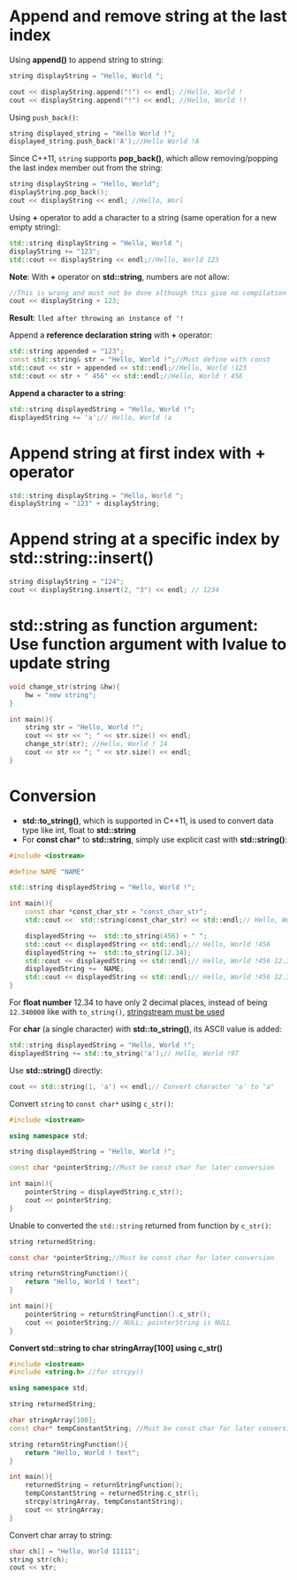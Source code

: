 # Append and remove string at the last index

Using **append()** to append string to string:

```cpp
string displayString = "Hello, World ";

cout << displayString.append("!") << endl; //Hello, World !
cout << displayString.append("!") << endl; //Hello, World !!
```

Using ``push_back()``:

```cpp
string displayed_string = "Hello World !";
displayed_string.push_back('A');//Hello World !A
```

Since C++11, ``string`` supports **pop_back()**, which allow removing/popping the last index member out from the string:
```cpp
string displayString = "Hello, World";
displayString.pop_back();
cout << displayString << endl; //Hello, Worl
```    
Using **+** operator to add a character to a string (same operation for a new empty string):

```cpp
std::string displayString = "Hello, World ";
displayString += "123";
std::cout << displayString << endl;//Hello, World 123
```
**Note**: With **+** operator on **std::string**, numbers are not allow:

```cpp
//This is wrong and must not be done although this give no compilation error
cout << displayString + 123;
```
**Result**: ``lled after throwing an instance of '!``

Append a **reference declaration string** with **+** operator:

```cpp
std::string appended = "123";
const std::string& str = "Hello, World !";//Must define with const
std::cout << str + appended << std::endl;//Hello, World !123
std::cout << str + " 456" << std::endl;//Hello, World ! 456
```
**Append a character to a string**:
```cpp
std::string displayedString = "Hello, World !";
displayedString += 'a';// Hello, World !a
```
# Append string at first index with + operator
```cpp
std::string displayString = "Hello, World ";
displayString = "123" + displayString;
```
# Append string at a specific index by std::string::insert()
```cpp
string displayString = "124";
cout << displayString.insert(2, "3") << endl; // 1234
```
# std::string as function argument: Use function argument with lvalue to update string

```cpp
void change_str(string &hw){
    hw = "new string";
}

int main(){
    string str = "Hello, World !";
    cout << str << "; " << str.size() << endl;
   	change_str(str); //Hello, World ! 14
    cout << str << "; " << str.size() << endl;
}
```
# Conversion

* **std::to_string()**, which is supported in C++11, is used to convert data type like int, float to **std::string**
* For **const char*** to **std::string**, simply use explicit cast with **std::string()**:
```cpp
#include <iostream>

#define NAME "NAME"

std::string displayedString = "Hello, World !";

int main(){
    const char *const_char_str = "const_char_str";
    std::cout <<  std::string(const_char_str) << std::endl;// Hello, World !456 

    displayedString +=  std::to_string(456) + " ";
    std::cout << displayedString << std::endl;// Hello, World !456 
    displayedString +=  std::to_string(12.34);
    std::cout << displayedString << std::endl;// Hello, World !456 12.340000
    displayedString +=  NAME;
    std::cout << displayedString << std::endl;// Hello, World !456 12.340000NAME
}
```
For **float number** 12.34 to have only 2 decimal places, instead of being ``12.340000`` like with ``to_string()``, [stringstream must be used](https://github.com/TranPhucVinh/Cplusplus/blob/master/Data%20structure/String/README.md#floating-point-format-with-stringstream)

For **char** (a single character) with **std::to_string()**, its ASCII value is added:

```cpp
std::string displayedString = "Hello, World !";
displayedString += std::to_string('a');// Hello, World !97
```
Use **std::string()** directly:
```cpp
cout << std::string(1, 'a') << endl;// Convert character 'a' to "a"
```
Convert ``string`` to ``const char*`` using ``c_str()``:

```cpp
#include <iostream>

using namespace std;

string displayedString = "Hello, World !";

const char *pointerString;//Must be const char for later conversion

int main(){
    pointerString = displayedString.c_str();
    cout << pointerString;
}
```

Unable to converted the ``std::string`` returned from function by ``c_str()``:

```c
string returnedString;

const char *pointerString;//Must be const char for later conversion

string returnStringFunction(){
    return "Hello, World ! text";
}

int main(){
    pointerString = returnStringFunction().c_str();
    cout << pointerString;// NULL; pointerString is NULL
}
```

**Convert std::string to char stringArray[100] using c_str()**

```cpp
#include <iostream>
#include <string.h> //for strcpy()

using namespace std;

string returnedString;

char stringArray[100];
const char* tempConstantString; //Must be const char for later conversion

string returnStringFunction(){
    return "Hello, World ! text";
}

int main(){
    returnedString = returnStringFunction();
    tempConstantString = returnedString.c_str();
    strcpy(stringArray, tempConstantString);
    cout << stringArray;
}
```

Convert char array to string:

```cpp
char ch[] = "Hello, World 11111";
string str(ch);
cout << str;
```
